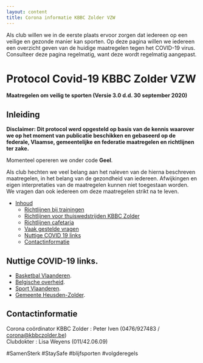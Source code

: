 ```yaml
---
layout: content
title: Corona informatie KBBC Zolder VZW
---
```


Als club willen we in de eerste plaats ervoor zorgen dat iedereen op een veilige en gezonde manier kan sporten.
Op deze pagina willen we iedereen een overzicht geven van de huidige maatregelen tegen het COVID-19 virus.
Consulteer deze pagina regelmatig, want deze wordt regelmatig aangepast.

# Protocol Covid-19 KBBC Zolder VZW
**Maatregelen om veilig te sporten (Versie 3.0 d.d. 30 september 2020)**

## Inleiding  

**Disclaimer: Dit protocol werd opgesteld op basis van de kennis waarover we op het moment van publicatie beschikken en gebaseerd op de federale, Vlaamse, gemeentelijke en federatie maatregelen en richtlijnen ter zake.**  

Momenteel opereren we onder code **Geel**.  

Als club hechten we veel belang aan het naleven van de hierna beschreven maatregelen, in het belang van de gezondheid van iedereen. Afwijkingen en eigen interpretaties van de maatregelen kunnen niet toegestaan worden. We vragen dan ook iedereen om deze maatregelen strikt na te leven.

- [Inhoud](#Inhoud)
  - [Richtlijnen bij trainingen](/corona/training/)
  - [Richtlijnen voor thuiswedstrijden KBBC Zolder](/corona/wedstrijden/)
  - [Richtlijnen cafetaria](/corona/cafetaria/)
  - [Vaak gestelde vragen](/corona/vragen/)
  - [Nuttige COVID 19 links](#nuttige-covid-19-links)
  - [Contactinformatie](#contactinformatie)
  
## Nuttige COVID-19 links.  
- [Basketbal Vlaanderen](https://www.basketbal.vlaanderen/coronavirus-covid-19).  
- [Belgische overheid](https://www.info-coronavirus.be/nl/).  
- [Sport Vlaanderen](https://www.sport.vlaanderen/corona-en-sportbeoefening-in-vlaanderen/).  
- [Gemeente Heusden-Zolder](https://www.heusden-zolder.be/coronavirus).  

## Contactinformatie
Corona coördinator KBBC Zolder : Peter Iven (0476/927483 / corona@kbbczolder.be)  
Clubdokter : Lisa Weyens (011/42.06.09) 
  
#SamenSterk #StaySafe #blijfsporten #volgderegels  

